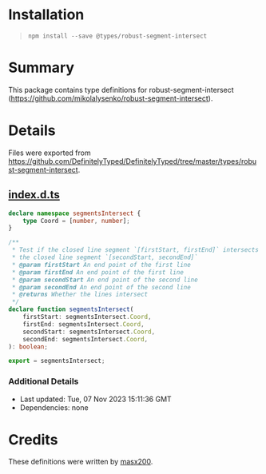 # Installation
> `npm install --save @types/robust-segment-intersect`

# Summary
This package contains type definitions for robust-segment-intersect (https://github.com/mikolalysenko/robust-segment-intersect).

# Details
Files were exported from https://github.com/DefinitelyTyped/DefinitelyTyped/tree/master/types/robust-segment-intersect.
## [index.d.ts](https://github.com/DefinitelyTyped/DefinitelyTyped/tree/master/types/robust-segment-intersect/index.d.ts)
````ts
declare namespace segmentsIntersect {
    type Coord = [number, number];
}

/**
 * Test if the closed line segment `[firstStart, firstEnd]` intersects
 * the closed line segment `[secondStart, secondEnd]`
 * @param firstStart An end point of the first line
 * @param firstEnd An end point of the first line
 * @param secondStart An end point of the second line
 * @param secondEnd An end point of the second line
 * @returns Whether the lines intersect
 */
declare function segmentsIntersect(
    firstStart: segmentsIntersect.Coord,
    firstEnd: segmentsIntersect.Coord,
    secondStart: segmentsIntersect.Coord,
    secondEnd: segmentsIntersect.Coord,
): boolean;

export = segmentsIntersect;

````

### Additional Details
 * Last updated: Tue, 07 Nov 2023 15:11:36 GMT
 * Dependencies: none

# Credits
These definitions were written by [masx200](https://github.com/masx200).
